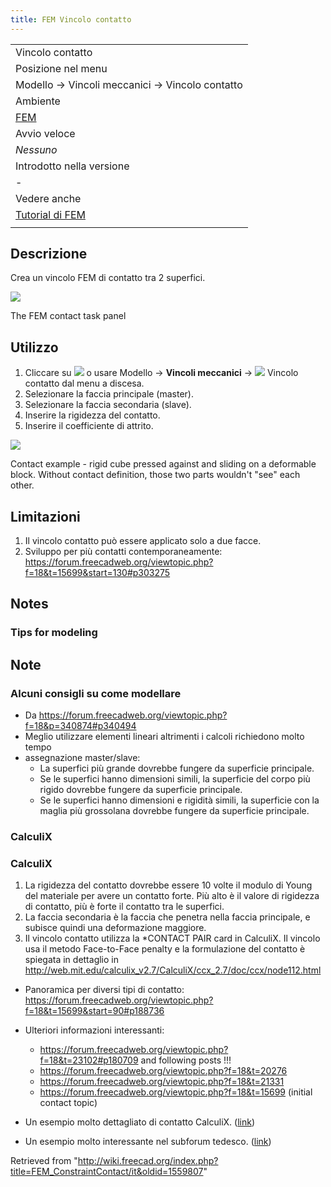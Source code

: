 ```yaml
---
title: FEM Vincolo contatto
---
```


|                                                       |
| ----------------------------------------------------- |
| Vincolo contatto                                      |
| Posizione nel menu                                    |
| Modello → Vincoli meccanici → Vincolo contatto        |
| Ambiente                                              |
| [FEM](/FEM_Workbench/it "FEM Workbench/it")           |
| Avvio veloce                                          |
| _Nessuno_                                             |
| Introdotto nella versione                             |
| -                                                     |
| Vedere anche                                          |
| [Tutorial di FEM](/FEM_tutorial/it "FEM tutorial/it") |
|                                                       |

## Descrizione

Crea un vincolo FEM di contatto tra 2 superfici.

![](/images/FEM_Contact_dialog.PNG)

The FEM contact task panel

## Utilizzo

1. Cliccare su ![](/images/FEM_ConstraintContact.png) o usare Modello → **Vincoli meccanici** → ![](/images/FEM_ConstraintContact.png) Vincolo contatto dal menu a discesa.
2. Selezionare la faccia principale (master).
3. Selezionare la faccia secondaria (slave).
4. Inserire la rigidezza del contatto.
5. Inserire il coefficiente di attrito.

![](/images/FEM_contact_animation.gif)

Contact example - rigid cube pressed against and sliding on a deformable block. Without contact definition, those two parts wouldn't "see" each other.

## Limitazioni

1. Il vincolo contatto può essere applicato solo a due facce.
2. Sviluppo per più contatti contemporaneamente: <https://forum.freecadweb.org/viewtopic.php?f=18&t=15699&start=130#p303275>

## Notes

### Tips for modeling

## Note

### Alcuni consigli su come modellare

- Da <https://forum.freecadweb.org/viewtopic.php?f=18&p=340874#p340494>
- Meglio utilizzare elementi lineari altrimenti i calcoli richiedono molto tempo
- assegnazione master/slave:
  - La superfici più grande dovrebbe fungere da superficie principale.
  - Se le superfici hanno dimensioni simili, la superficie del corpo più rigido dovrebbe fungere da superficie principale.
  - Se le superfici hanno dimensioni e rigidità simili, la superficie con la maglia più grossolana dovrebbe fungere da superficie principale.

### CalculiX

### CalculiX

1. La rigidezza del contatto dovrebbe essere 10 volte il modulo di Young del materiale per avere un contatto forte. Più alto è il valore di rigidezza di contatto, più è forte il contatto tra le superfici.
2. La faccia secondaria è la faccia che penetra nella faccia principale, e subisce quindi una deformazione maggiore.
3. Il vincolo contatto utilizza la \*CONTACT PAIR card in CalculiX. Il vincolo usa il metodo Face-to-Face penalty e la formulazione del contatto è spiegata in dettaglio in <http://web.mit.edu/calculix_v2.7/CalculiX/ccx_2.7/doc/ccx/node112.html>

- Panoramica per diversi tipi di contatto: <https://forum.freecadweb.org/viewtopic.php?f=18&t=15699&start=90#p188736>
- Ulteriori informazioni interessanti:

  - <https://forum.freecadweb.org/viewtopic.php?f=18&t=23102#p180709> and following posts !!!
  - <https://forum.freecadweb.org/viewtopic.php?f=18&t=20276>
  - <https://forum.freecadweb.org/viewtopic.php?f=18&t=21331>
  - <https://forum.freecadweb.org/viewtopic.php?f=18&t=15699> (initial contact topic)

- Un esempio molto dettagliato di contatto CalculiX. ([link](http://dip28p.web.fc2.com/calculix/netgen2calculix/index.html))

- Un esempio molto interessante nel subforum tedesco. ([link](https://forum.freecadweb.org/viewtopic.php?f=13&t=39663&start=10#p337254))

Retrieved from "<http://wiki.freecad.org/index.php?title=FEM_ConstraintContact/it&oldid=1559807>"
